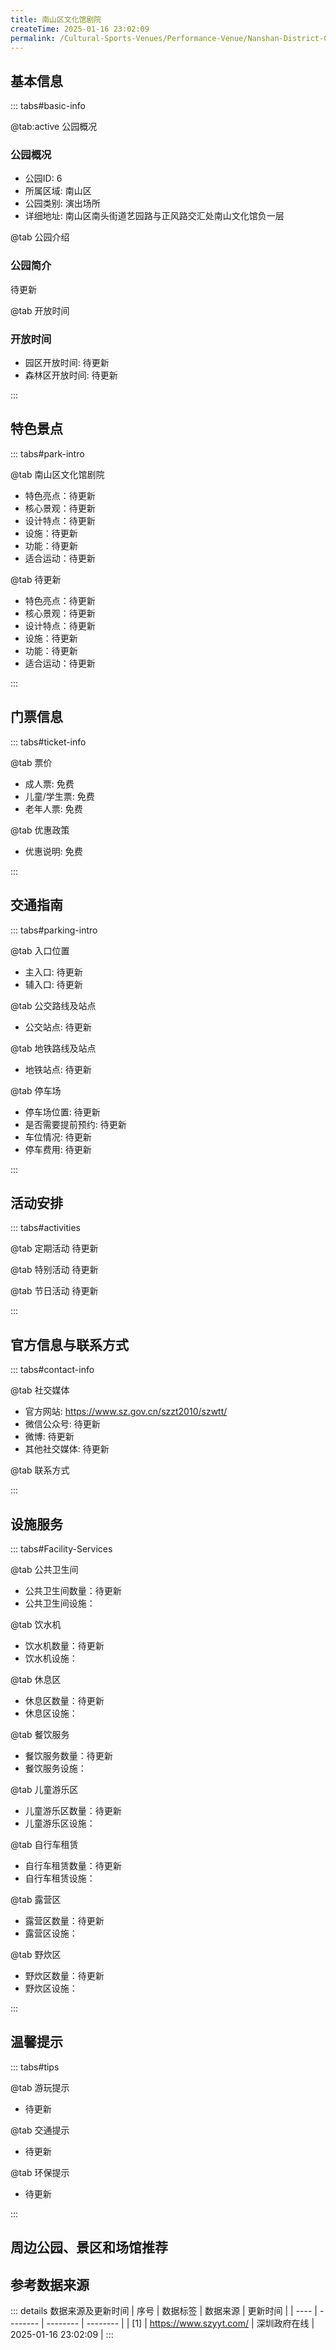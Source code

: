 ```yaml
---
title: 南山区文化馆剧院
createTime: 2025-01-16 23:02:09
permalink: /Cultural-Sports-Venues/Performance-Venue/Nanshan-District-Cultural-Center-Theater/
---
```



<script setup>
import ImageSwiper from '/.vuepress/theme/components/ImageSwiper.vue'
// 轮播图数据
const swiperItems = [
    {
                link: 'https://www.szyyt.com/vancheerfile/images/2024/12/20241206143332910.jpg',
                title: '南山区文化馆剧院',
                description: '待更新...',
                author: '深圳政府在线',
                date: '2025/01/16'
                },
  {
                link: 'https://www.szyyt.com/vancheerfile/images/2024/12/20241206143332910.jpg',
                title: '南山区文化馆剧院',
                description: '待更新...',
                author: '深圳政府在线',
                date: '2025/01/16'
                }
]
// 配置项
const swiperConfig = {
  height: 500,
  showInfo: true
}
</script>
<!-- 轮播图组件 -->
<ImageSwiper :items="swiperItems" :config="swiperConfig" />



## 基本信息

::: tabs#basic-info

@tab:active 公园概况
### 公园概况
- 公园ID: 6
- 所属区域: 南山区
- 公园类别: 演出场所
- 详细地址: 南山区南头街道艺园路与正风路交汇处南山文化馆负一层

@tab 公园介绍
### 公园简介
待更新

@tab 开放时间
### 开放时间
- 园区开放时间: 待更新
- 森林区开放时间: 待更新

:::

## 特色景点

::: tabs#park-intro

@tab 南山区文化馆剧院
<ImageCard
image="https://www.szyyt.com/vancheerfile/images/2024/12/20241206143332910.jpg"
    title="南山区文化馆剧院"
    description="待更新"
    date=""
    author="深圳政府在线"
/>


- 特色亮点：待更新
- 核心景观：待更新
- 设计特点：待更新
- 设施：待更新
- 功能：待更新
- 适合运动：待更新

@tab 待更新
<ImageCard
image="https://www.szyyt.com/vancheerfile/images/2024/12/20241206143332910.jpg"
    title="南山区文化馆剧院"
    description="待更新"
    date=""
    author="深圳政府在线"
/>


- 特色亮点：待更新
- 核心景观：待更新
- 设计特点：待更新
- 设施：待更新
- 功能：待更新
- 适合运动：待更新

:::

## 门票信息

::: tabs#ticket-info

@tab 票价
- 成人票: 免费
- 儿童/学生票: 免费
- 老年人票: 免费

@tab 优惠政策
- 优惠说明: 免费

:::

## 交通指南

::: tabs#parking-intro

@tab 入口位置
- 主入口: 待更新
- 辅入口: 待更新

@tab 公交路线及站点
- 公交站点: 待更新

@tab 地铁路线及站点
- 地铁站点: 待更新

@tab 停车场
- 停车场位置: 待更新
- 是否需要提前预约: 待更新
- 车位情况: 待更新
- 停车费用: 待更新

:::

## 活动安排

::: tabs#activities

@tab 定期活动
待更新

@tab 特别活动
待更新

@tab 节日活动
待更新

:::

## 官方信息与联系方式

::: tabs#contact-info

@tab 社交媒体
- 官方网站: https://www.sz.gov.cn/szzt2010/szwtt/
- 微信公众号: 待更新
- 微博: 待更新
- 其他社交媒体: 待更新

@tab 联系方式

:::

## 设施服务

::: tabs#Facility-Services

@tab 公共卫生间
- 公共卫生间数量：待更新
- 公共卫生间设施：

@tab 饮水机
- 饮水机数量：待更新
- 饮水机设施：

@tab 休息区
- 休息区数量：待更新
- 休息区设施：

@tab 餐饮服务
- 餐饮服务数量：待更新
- 餐饮服务设施：

@tab 儿童游乐区
- 儿童游乐区数量：待更新
- 儿童游乐区设施：

@tab 自行车租赁
- 自行车租赁数量：待更新
- 自行车租赁设施：

@tab 露营区
- 露营区数量：待更新
- 露营区设施：

@tab 野炊区
- 野炊区数量：待更新
- 野炊区设施：

:::

## 温馨提示

::: tabs#tips

@tab 游玩提示
- 待更新

@tab 交通提示
- 待更新

@tab 环保提示
- 待更新

:::

## 周边公园、景区和场馆推荐

<CardGrid>
  <ImageCard
        image="https://www.sz.gov.cn/img/4/4097/4097234/11117576.jpg"
        title="深圳滨海艺术中心"
        description="深圳滨海艺术中心位于深圳前海湾畔欢乐港湾，由华侨城集团投资兴建，于2021年9月正式开业。其运营团队是由综合性大型骨干文化央企紫荆文化集团旗下中国对外文化集团有限公司的子公司--中演演出院线发展有限责任公司，与华侨城集团旗下深圳华侨城西部投资有限公司的子公司--深圳华侨城滨海有限公司共同组建。艺术中心整体占地面积为20660平方米，总建筑面积达39577平方米。建筑主体包括1500座歌剧厅、598座多功能厅及歌剧排练厅、舞蹈排练厅、培训教室等配套设施，地下停车场共设置车位237个。"
        href="/Cultural-Sports-Venues/Performance-Venue/Shenzhen-Binhai-Art-Center/"
        author="待更新"
        date="2025/01/02"
      />
      <ImageCard
        image="https://www.sz.gov.cn/img/4/4097/4097234/11117576.jpg"
        title="深圳滨海艺术中心"
        description="深圳滨海艺术中心位于深圳前海湾畔欢乐港湾，由华侨城集团投资兴建，于2021年9月正式开业。其运营团队是由综合性大型骨干文化央企紫荆文化集团旗下中国对外文化集团有限公司的子公司--中演演出院线发展有限责任公司，与华侨城集团旗下深圳华侨城西部投资有限公司的子公司--深圳华侨城滨海有限公司共同组建。艺术中心整体占地面积为20660平方米，总建筑面积达39577平方米。建筑主体包括1500座歌剧厅、598座多功能厅及歌剧排练厅、舞蹈排练厅、培训教室等配套设施，地下停车场共设置车位237个。"
        href="/Cultural-Sports-Venues/Performance-Venue/Shenzhen-Binhai-Art-Center/"
        author="待更新"
        date="2025/01/02"
      />
    </CardGrid>


## 参考数据来源

::: details 数据来源及更新时间
| 序号 | 数据标签 | 数据来源 | 更新时间 |
| ---- | -------- | -------- | -------- |
| [1] | https://www.szyyt.com/ | 深圳政府在线 | 2025-01-16 23:02:09 |
:::

